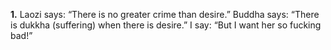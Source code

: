 **1.**
Laozi says: “There is no greater crime than desire.”
Buddha says: “There is dukkha (suffering) when there is desire.”
I say: “But I want her so fucking bad!”
